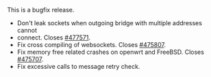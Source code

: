 <!--
.. title: Version 1.4.4 released
.. slug: version-1-4-4-released
.. date: 2015-09-19 09:53:33
.. tags:
.. category:
.. link:
.. description:
.. type: text
-->

This is a bugfix release.

* Don't leak sockets when outgoing bridge with multiple addresses cannot
* connect. Closes [#477571].
* Fix cross compiling of websockets. Closes [#475807].
* Fix memory free related crashes on openwrt and FreeBSD. Closes [#475707].
* Fix excessive calls to message retry check.

[#477571]: https://bugs.eclipse.org/bugs/show_bug.cgi?id=477571

[#475707]: https://bugs.eclipse.org/bugs/show_bug.cgi?id=475707

[#475807]: https://bugs.eclipse.org/bugs/show_bug.cgi?id=475807
